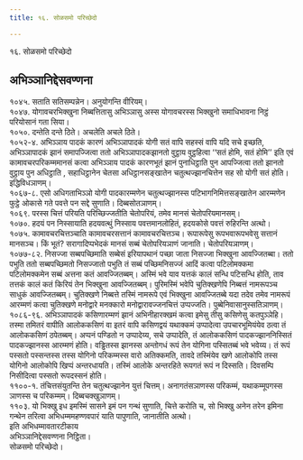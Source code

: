 ```yaml
---
title: १६. सोळसमो परिच्छेदो

---
```

१६. सोळसमो परिच्छेदो  


## अभिञ्ञानिद्देसवण्णना

१०४५. सताति सतिसम्पन्नेन। अनुयोगन्ति वीरियम्।  
१०४७. योगावचरभिक्खुना निब्बत्तितासु अभिञ्ञासु अस्स योगावचरस्स भिक्खुनो समाधिभावना निट्ठं परियोसानं गता सिया।  
१०५०. दन्तेति दन्ते ठिते। अचलेति अचले ठिते।  
१०५२-४. अभिञ्ञाय पादकं कारणं अभिञ्ञापादकं योगी सतं वापि सहस्सं वापि यदि सचे इच्छति, अभिञ्ञापादकं झानं समापज्जित्वा ततो अभिञ्ञापादकझानतो वुट्ठाय वुट्ठहित्वा ‘‘सतं होमि, सतं होमि’’ इति एवं कामावचरपरिकम्ममानसं कत्वा अभिञ्ञाय पादकं कारणभूतं झानं पुनाधिट्ठाति पुन आपज्जित्वा ततो झानतो वुट्ठाय पुन अधिट्ठाति , सहाधिट्ठानेन चेतसा अधिट्ठानसङ्खातेन चतुत्थज्झानचित्तेन सह सो योगी सतं होति। इद्धिविधञाणम्।  
१०६७-८. एसो अधिगताभिञ्ञो योगी पादकारम्मणेन चतुत्थज्झानस्स पटिभागनिमित्तसङ्खातेन आरम्मणेन फुट्ठे ओकासे गते पवत्ते पन सद्दे सुणाति। दिब्बसोतञाणम्।  
१०६९. परस्स चित्तं परियति परिच्छिज्जतीति चेतोपरियं, तमेव मानसं चेतोपरियमानसम्।  
१०७०. हदयं पन निस्सायाति हदयवत्थुं निस्साय पवत्तमानलोहितं, हदयकोसे पवत्तं रुहिरन्ति अत्थो।  
१०७५. कामावचरचित्तञ्चाति कामावचरसत्तानं कामावचरचित्तञ्च। रूपारूपेसु रूपभवारूपभवेसु सत्तानं मानसञ्च। किं भूतं? सरागादिप्पभेदकं मानसं सब्बं चेतोपरियञाणं जानाति। चेतोपरियञाणम्।  
१०७७-८२. निसज्जा सब्बपच्छिमाति सब्बेसं इरियापथानं पच्छा जाता निसज्जा भिक्खुना आवज्जितब्बा। ततो पभुति ततो सब्बपच्छिमतो निसज्जातो पभुति तं सब्बं पच्छिमनिसज्जं आदिं कत्वा पटिलोमक्कमा पटिलोमक्कमेन सब्बं अत्तना कतं आवज्जितब्बम्। अस्मिं भवे याव यत्तकं कालं सन्धि पटिसन्धि होति, ताव तत्तकं कालं कतं किरियं तेन भिक्खुना आवज्जितब्बम्। पुरिमस्मिं भवेपि चुतिक्खणेपि निब्बत्तं नामरूपञ्च साधुकं आवज्जितब्बम्। चुतिक्खणे निब्बत्ते तस्मिं नामरूपे एवं भिक्खुना आवज्जितब्बे यदा तदेव तमेव नामरूपं आरम्मणं कत्वा चुतिक्खणे मनोद्वारे मनक्कारो मनोद्वारावज्जनचित्तं उप्पज्जति। पुब्बेनिवासानुस्सतिञाणम्।  
१०८६-९६. अभिञ्ञापादकं कसिणारम्मणं झानं अभिनीहारक्खमं कत्वा इमेसु तीसु कसिणेसु कतपुञ्ञेहि। तस्मा तमितरं वापीति आलोककसिणं वा इतरं वापि कसिणद्वयं यथाक्कमं उप्पादेत्वा उपचारभूमियंयेव ठत्वा तं आलोककसिणं ठपेतब्बम्। अप्पनं पण्डितो न उप्पादेय्य, सचे उप्पादेति, तं आलोककसिणं पादकज्झाननिस्सितं पादकज्झानस्स आरम्मणं होति। वड्ढितस्स झानस्स अन्तोगधं रूपं तेन योगिना पस्सितब्बं भवे भवेय्य। तं रूपं पस्सतो पस्सन्तस्स तस्स योगिनो परिकम्मस्स वारो अतिक्कमति, तावदे तस्मिंयेव खणे आलोकोपि तस्स योगिनो आलोकोपि खिप्पं अन्तरधायति। तस्मिं आलोके अन्तरहिते रूपगतं रूपं न दिस्सति। दिवसम्पि निसीदित्वा पस्सतो रूपदस्सनं होति।  
११००-१. तंचित्तसंयुतन्ति तेन चतुत्थज्झानेन युत्तं चित्तम्। अनागतंसञाणस्स परिकम्मं, यथाकम्मूपगस्स ञाणस्स च परिकम्मम्। दिब्बचक्खुञाणम्।  
११०३. यो भिक्खु इध इमस्मिं सासने इमं पन गन्थं सुणाति, चित्ते करोति च, सो भिक्खु अनेन तरेन इमिना गन्थेन तरित्वा अभिधम्ममहण्णवपारं याति पापुणाति, जानातीति अत्थो।  
इति अभिधम्मावतारटीकाय  
अभिञ्ञानिद्देसवण्णना निट्ठिता।  
सोळसमो परिच्छेदो।  
